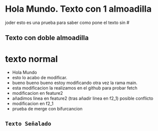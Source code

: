 
# Hola Mundo. Texto con 1 almoadilla
joder esto es una prueba para saber como pone el texto sin #
## Texto con doble almoadilla
texto normal
=======
* Hola Mundo
* esto lo acabo de modificar.
* bueno bueno bueno estoy modificando otra vez la rama main.
* esta modificacion la realizamos en el github para probar fetch
* modificacion en feature2
* añadimos linea en feature2 (tras añadir linea en f2_1) posible conflicto
* modificacion en f2_1
* prueba de merge con bifurcancion

## `Texto Señalado`

